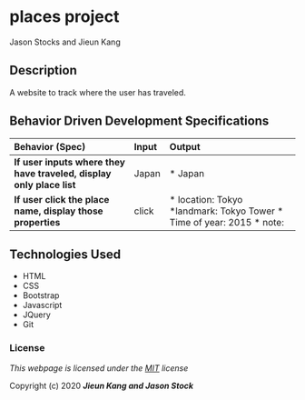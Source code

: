 # places project #
Jason Stocks and Jieun Kang

## Description ##
A website to track where the user has traveled.

## Behavior Driven Development Specifications

| Behavior (Spec)                 | Input    | Output|
| :------------------------------ | :------- | :---- |
| **If user inputs where they have traveled, display only place list** | Japan | * Japan|
| **If user click the place name, display those properties** | click | * location: Tokyo *landmark: Tokyo Tower * Time of year: 2015 * note: |

## Technologies Used

* HTML
* CSS
* Bootstrap
* Javascript
* JQuery
* Git

### License

*This webpage is licensed under the [MIT](https://en.wikipedia.org/wiki/MIT_License) license*

Copyright (c) 2020 **_Jieun Kang and Jason Stock_**